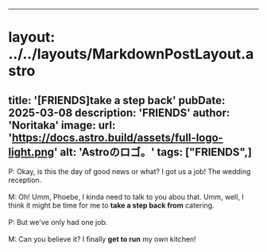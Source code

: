 
---
# layout: ../../layouts/MarkdownPostLayout.astro
title: '[FRIENDS]take a step back'
pubDate: 2025-03-08
description: 'FRIENDS'
author: 'Noritaka'
image:
    url: 'https://docs.astro.build/assets/full-logo-light.png'
    alt: 'Astroのロゴ。'
tags: ["FRIENDS",]
---

P: Okay, is this the day of good news or what? I got us a job! The wedding reception.<br>
<br>
M: Oh! Umm, Phoebe, I kinda need to talk to you abou that. Umm, well, I think it might be time for me to **take a step back from** catering.<br>
<br>
P: But we've only had one job.<br>
<br>
M: Can you believe it? I finally **get to run** my own kitchen!
<br>
<br>
